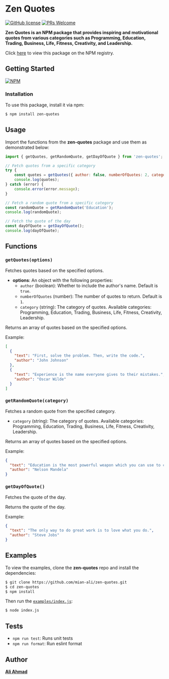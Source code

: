 # Zen Quotes

[![GitHub license](https://img.shields.io/github/license/mian-ali/zen-quotes.svg?style=flat&logo=github)](https://github.com/mian-ali/zen-quotes/blob/publish/LICENSE)
[![PRs Welcome](https://img.shields.io/badge/PRs-welcome-brightgreen.svg?style=flat&logo=github)](https://github.com/mian-ali/zen-quotes/pulls)

**Zen Quotes is an NPM package that provides inspiring and motivational quotes from various categories such as Programming, Education, Trading, Business, Life, Fitness, Creativity, and Leadership.**

Click [here](https://www.npmjs.com/package/zen-quotes) to view this package on the NPM registry.

## Getting Started

[![NPM](https://nodei.co/npm/zen-quotes.png?compact=true)](https://nodei.co/npm/zen-quotes/)

### Installation

To use this package, install it via npm:

```bash
$ npm install zen-quotes

```
## Usage
Import the functions from the **zen-quotes** package and use them as demonstrated below:

```js
import { getQuotes, getRandomQuote, getDayOfQuote } from 'zen-quotes';

// Fetch quotes from a specific category
try {
    const quotes = getQuotes({ author: false, numberOfQuotes: 2, category: 'Programming' });
    console.log(quotes);
} catch (error) {
    console.error(error.message);
}

// Fetch a random quote from a specific category
const randomQuote = getRandomQuote('Education');
console.log(randomQuote);

// Fetch the quote of the day
const dayOfQuote = getDayOfQuote();
console.log(dayOfQuote);


```

## Functions

### `getQuotes(options)`

Fetches quotes based on the specified options.

<!--
| Name             | Type     | Description                                                                                      |
|------------------|----------|--------------------------------------------------------------------------------------------------|
| **category**     | string   | The category of quotes. Required. Available categories: **Programming, Education, Trading, Business, Life, Fitness, Creativity, Leadership**. |
| **author**       | boolean  | Whether to include the author's name. Optional. Default is **true**.                              |
| **numberOfQuotes** | number  | The number of quotes to return. Optional. Default is **1**.                                       | -->



- **options**: An object with the following properties:
  - `author` (boolean): Whether to include the author's name. Default is `true`.
  - `numberOfQuotes` (number): The number of quotes to return. Default is `1`.
  - `category` (string): The category of quotes. Available categories: Programming, Education, Trading, Business, Life, Fitness, Creativity, Leadership.

Returns an array of quotes based on the specified options.

Example:

```json
[
  {
    "text": "First, solve the problem. Then, write the code.",
    "author": "John Johnson"
  },
  {
    "text": "Experience is the name everyone gives to their mistakes.",
    "author": "Oscar Wilde"
  }
]
```

### `getRandomQuote(category)`

Fetches a random quote from the specified category.

<!--- | Name             | Type     | Description                                                                                      |
|------------------|----------|--------------------------------------------------------------------------------------------------|
| **category**     | string   | The category of quotes. Required. Available categories: **Programming, Education, Trading, Business, Life, Fitness, Creativity, Leadership**. | --->


  - `category` (string): The category of quotes. Available categories: Programming, Education, Trading, Business, Life, Fitness, Creativity, Leadership.

Returns an array of quotes based on the specified options.

Example:

```json
{
  "text": "Education is the most powerful weapon which you can use to change the world.",
  "author": "Nelson Mandela"
}

```

### `getDayOfQuote()`

Fetches the quote of the day.

Returns the quote of the day.

Example:

```json
{
  "text": "The only way to do great work is to love what you do.",
  "author": "Steve Jobs"
}

```

## Examples

To view the examples, clone the **zen-quotes** repo and install the dependencies:

```bash
$ git clone https://github.com/mian-ali/zen-quotes.git
$ cd zen-quotes
$ npm install
```

Then run the [`examples/index.js`](./examples/index.js):

```bash
$ node index.js
```

## Tests

- `npm run test`: Runs unit tests
- `npm run format`: Run eslint format


## Author 
 **[Ali Ahmad](https://github.com/mian-ali)**                      

